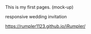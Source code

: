 This is my first pages. 
(mock-up)

responsive wedding invitation

https://rumpler1123.github.io/iRumpler/

